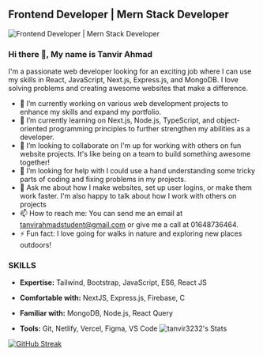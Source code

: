 ## Frontend Developer | Mern Stack Developer 
![Frontend Developer | Mern Stack Developer ](https://i.ibb.co/qYn1sYY/profile.png)
### Hi there 👋, My name is Tanvir Ahmad

I'm a passionate web developer looking for an exciting job where I can use my skills in React, JavaScript, Next.js, Express.js, and MongoDB. I love solving problems and creating awesome websites that make a difference.

- 🔭 I’m currently working on various web development projects to enhance my skills and expand my portfolio. 
- 🌱 I’m currently learning on Next.js, Node.js, TypeScript, and object-oriented programming principles to further strengthen my abilities as a developer. 
- 👯 I’m looking to collaborate on I'm up for working with others on fun website projects. It's like being on a team to build something awesome together! 
- 🤔 I’m looking for help with I could use a hand understanding some tricky parts of coding and fixing problems in my projects. 
- 💬 Ask me about how I make websites, set up user logins, or make them work faster. I'm also happy to talk about how I work with others on projects 
- 📫 How to reach me: You can send me an email at tanvirahmadstudent@gmail.com or give me a call at 01648736464. 
- ⚡ Fun fact: I love going for walks in nature and exploring new places outdoors! 
### SKILLS

- **Expertise:** Tailwind, Bootstrap, JavaScript, ES6, React JS

- **Comfortable with:** NextJS, Express.js, Firebase, C

- **Familiar with:** MongoDB, Node.js, React Query

- **Tools:** Git, Netlify, Vercel, Figma, VS Code
![tanvir3232's Stats](https://github-readme-stats.vercel.app/api?username=tanvir3232&theme=dracula&show_icons=true&hide_border=true&count_private=false)

[![GitHub Streak](https://streak-stats.demolab.com?user=tanvir3232&theme=radical)](https://git.io/streak-stats)






